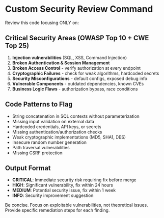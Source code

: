 # Custom Security Review Command

Review this code focusing ONLY on:

## Critical Security Areas (OWASP Top 10 + CWE Top 25)

1. **Injection vulnerabilities** (SQL, XSS, Command Injection)
2. **Broken Authentication & Session Management**
3. **Broken Access Control** - verify authorization at every endpoint
4. **Cryptographic Failures** - check for weak algorithms, hardcoded secrets
5. **Security Misconfigurations** - default configs, exposed debug info
6. **Vulnerable Components** - outdated dependencies, known CVEs
7. **Business Logic Flaws** - authorization bypass, race conditions

## Code Patterns to Flag

- String concatenation in SQL contexts without parameterization
- Missing input validation on external data
- Hardcoded credentials, API keys, or secrets
- Missing authentication/authorization checks
- Weak cryptographic implementations (MD5, SHA1, DES)
- Insecure random number generation
- Path traversal vulnerabilities
- Missing CSRF protection

## Output Format

- **CRITICAL**: Immediate security risk requiring fix before merge
- **HIGH**: Significant vulnerability, fix within 24 hours
- **MEDIUM**: Potential security issue, fix within 1 week
- **INFO**: Security improvement suggestion

Be concise. Focus on exploitable vulnerabilities, not theoretical issues.
Provide specific remediation steps for each finding.
